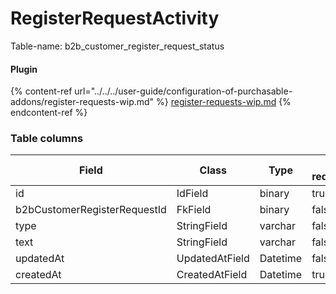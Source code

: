 # RegisterRequestActivity

Table-name: b2b\_customer\_register\_request\_status

#### Plugin

{% content-ref url="../../../user-guide/configuration-of-purchasable-addons/register-requests-wip.md" %}
[register-requests-wip.md](../../../user-guide/configuration-of-purchasable-addons/register-requests-wip.md)
{% endcontent-ref %}

### Table columns

| Field                        | Class          | Type     | Is required |
| ---------------------------- | -------------- | -------- | ----------- |
| id                           | IdField        | binary   | true        |
| b2bCustomerRegisterRequestId | FkField        | binary   | false       |
| type                         | StringField    | varchar  | false       |
| text                         | StringField    | varchar  | false       |
| updatedAt                    | UpdatedAtField | Datetime | false       |
| createdAt                    | CreatedAtField | Datetime | true        |
